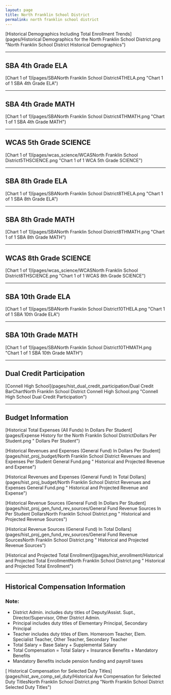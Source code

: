 ```yaml
---
layout: page
title: North Franklin School District
permalink: north franklin school district
---
```



[Historical Demographics Including Total Enrollment Trends](pages/Historical Demographics for the North Franklin School District.png "North Franklin School District Historical Demographics")

___

## SBA 4th Grade ELA

[Chart 1 of 1](pages/SBANorth Franklin School District4THELA.png "Chart 1 of 1 SBA 4th Grade ELA")


___

## SBA 4th Grade MATH

[Chart 1 of 1](pages/SBANorth Franklin School District4THMATH.png "Chart 1 of 1 SBA 4th Grade MATH")


___

## WCAS 5th Grade SCIENCE

[Chart 1 of 1](pages/wcas_science/WCASNorth Franklin School District5THSCIENCE.png "Chart 1 of 1 WCA 5th Grade SCIENCE")


___

## SBA 8th Grade ELA

[Chart 1 of 1](pages/SBANorth Franklin School District8THELA.png "Chart 1 of 1 SBA 8th Grade ELA")


___

## SBA 8th Grade MATH

[Chart 1 of 1](pages/SBANorth Franklin School District8THMATH.png "Chart 1 of 1 SBA 8th Grade MATH")


___

## WCAS 8th Grade SCIENCE

[Chart 1 of 1](pages/wcas_science/WCASNorth Franklin School District8THSCIENCE.png "Chart 1 of 1 WCAS 8th Grade SCIENCE")


___

## SBA 10th Grade ELA

[Chart 1 of 1](pages/SBANorth Franklin School District10THELA.png "Chart 1 of 1 SBA 10th Grade ELA")


___

## SBA 10th Grade MATH

[Chart 1 of 1](pages/SBANorth Franklin School District10THMATH.png "Chart 1 of 1 SBA 10th Grade MATH")


___

## Dual Credit Participation

[Connell High School](pages/hist_dual_credit_participation/Dual Credit BarChartNorth Franklin School District Connell High School.png "Connell High School Dual Credit Participation")


___

## Budget Information

[Historical Total Expenses (All Funds) In Dollars Per Student](pages/Expense History for the North Franklin School DistrictDollars Per Student.png " Dollars Per Student")

[Historical Revenues and Expenses (General Fund) In Dollars Per Student](pages/hist_proj_budget/North Franklin School District Revenues and Expenses Per Student General Fund.png " Historical and Projected Revenue and Expense")

[Historical Revenues and Expenses (General Fund) In Total Dollars](pages/hist_proj_budget/North Franklin School District Revenues and Expenses General Fund.png " Historical and Projected Revenue and Expense")

[Historical Revenue Sources (General Fund) In Dollars Per Student](pages/hist_proj_gen_fund_rev_sources/General Fund Revenue Sources In Per Student DollarsNorth Franklin School District.png " Historical and Projected Revenue Sources")

[Historical Revenue Sources (General Fund) In Total Dollars](pages/hist_proj_gen_fund_rev_sources/General Fund Revenue SourcesNorth Franklin School District.png " Historical and Projected Revenue Sources")

[Historical and Projected Total Enrollment](pages/hist_enrollment/Historical and Projected Total EnrollmentNorth Franklin School District.png " Historical and Projected Total Enrollment")


___

## Historical Compensation Information
### Note:
- District Admin. includes duty titles of Deputy/Assist. Supt., Director/Supervisor, Other District Admin.
- Principal includes duty titles of Elementary Principal, Secondary Principal
- Teacher includes duty titles of Elem. Homeroom Teacher, Elem. Specialist Teacher, Other Teacher, Secondary Teacher
- Total Salary = Base Salary + Supplemental Salary
- Total Compensation = Total Salary + Insurance Benefits + Mandatory Benefits
- Mandatory Benefits include pension funding and payroll taxes

[ Historical Compensation for Selected Duty Titles](pages/hist_ave_comp_sel_duty/Historical Ave Compensation for Selected Duty TitlesNorth Franklin School District.png "North Franklin School District Selected Duty Titles")

